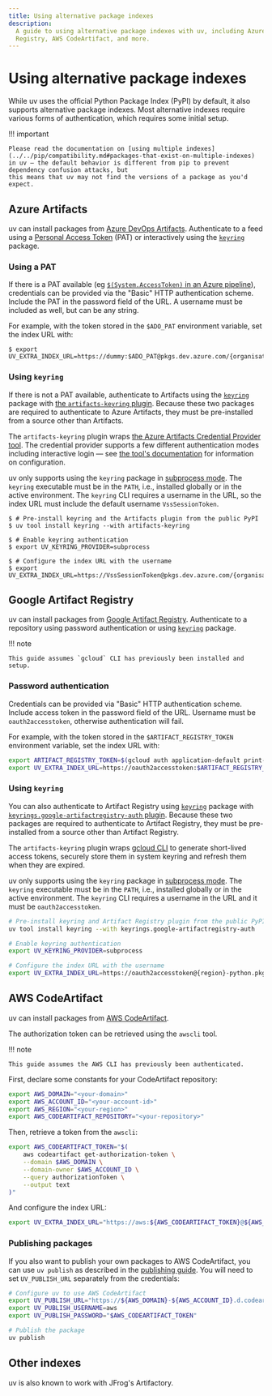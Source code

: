 ```yaml
---
title: Using alternative package indexes
description:
  A guide to using alternative package indexes with uv, including Azure Artifacts, Google Artifact
  Registry, AWS CodeArtifact, and more.
---
```


# Using alternative package indexes

While uv uses the official Python Package Index (PyPI) by default, it also supports alternative
package indexes. Most alternative indexes require various forms of authentication, which requires
some initial setup.

!!! important

    Please read the documentation on [using multiple indexes](../../pip/compatibility.md#packages-that-exist-on-multiple-indexes)
    in uv — the default behavior is different from pip to prevent dependency confusion attacks, but
    this means that uv may not find the versions of a package as you'd expect.

## Azure Artifacts

uv can install packages from
[Azure DevOps Artifacts](https://learn.microsoft.com/en-us/azure/devops/artifacts/start-using-azure-artifacts?view=azure-devops&tabs=nuget%2Cnugetserver).
Authenticate to a feed using a
[Personal Access Token](https://learn.microsoft.com/en-us/azure/devops/organizations/accounts/use-personal-access-tokens-to-authenticate?view=azure-devops&tabs=Windows)
(PAT) or interactively using the [`keyring`](https://github.com/jaraco/keyring) package.

### Using a PAT

If there is a PAT available (eg
[`$(System.AccessToken)` in an Azure pipeline](https://learn.microsoft.com/en-us/azure/devops/pipelines/build/variables?view=azure-devops&tabs=yaml#systemaccesstoken)),
credentials can be provided via the "Basic" HTTP authentication scheme. Include the PAT in the
password field of the URL. A username must be included as well, but can be any string.

For example, with the token stored in the `$ADO_PAT` environment variable, set the index URL with:

```console
$ export UV_EXTRA_INDEX_URL=https://dummy:$ADO_PAT@pkgs.dev.azure.com/{organisation}/{project}/_packaging/{feedName}/pypi/simple/
```

### Using `keyring`

If there is not a PAT available, authenticate to Artifacts using the
[`keyring`](https://github.com/jaraco/keyring) package with
[the `artifacts-keyring` plugin](https://github.com/Microsoft/artifacts-keyring). Because these two
packages are required to authenticate to Azure Artifacts, they must be pre-installed from a source
other than Artifacts.

The `artifacts-keyring` plugin wraps
[the Azure Artifacts Credential Provider tool](https://github.com/microsoft/artifacts-credprovider).
The credential provider supports a few different authentication modes including interactive login —
see [the tool's documentation](https://github.com/microsoft/artifacts-credprovider) for information
on configuration.

uv only supports using the `keyring` package in
[subprocess mode](https://github.com/astral-sh/uv/blob/main/PIP_COMPATIBILITY.md#registry-authentication).
The `keyring` executable must be in the `PATH`, i.e., installed globally or in the active
environment. The `keyring` CLI requires a username in the URL, so the index URL must include the
default username `VssSessionToken`.

```console
$ # Pre-install keyring and the Artifacts plugin from the public PyPI
$ uv tool install keyring --with artifacts-keyring

$ # Enable keyring authentication
$ export UV_KEYRING_PROVIDER=subprocess

$ # Configure the index URL with the username
$ export UV_EXTRA_INDEX_URL=https://VssSessionToken@pkgs.dev.azure.com/{organisation}/{project}/_packaging/{feedName}/pypi/simple/
```

## Google Artifact Registry

uv can install packages from
[Google Artifact Registry](https://cloud.google.com/artifact-registry/docs). Authenticate to a
repository using password authentication or using [`keyring`](https://github.com/jaraco/keyring)
package.

!!! note

    This guide assumes `gcloud` CLI has previously been installed and setup.

### Password authentication

Credentials can be provided via "Basic" HTTP authentication scheme. Include access token in the
password field of the URL. Username must be `oauth2accesstoken`, otherwise authentication will fail.

For example, with the token stored in the `$ARTIFACT_REGISTRY_TOKEN` environment variable, set the
index URL with:

```bash
export ARTIFACT_REGISTRY_TOKEN=$(gcloud auth application-default print-access-token)
export UV_EXTRA_INDEX_URL=https://oauth2accesstoken:$ARTIFACT_REGISTRY_TOKEN@{region}-python.pkg.dev/{projectId}/{repositoryName}/simple
```

### Using `keyring`

You can also authenticate to Artifact Registry using [`keyring`](https://github.com/jaraco/keyring)
package with
[`keyrings.google-artifactregistry-auth` plugin](https://github.com/GoogleCloudPlatform/artifact-registry-python-tools).
Because these two packages are required to authenticate to Artifact Registry, they must be
pre-installed from a source other than Artifact Registry.

The `artifacts-keyring` plugin wraps [gcloud CLI](https://cloud.google.com/sdk/gcloud) to generate
short-lived access tokens, securely store them in system keyring and refresh them when they are
expired.

uv only supports using the `keyring` package in
[subprocess mode](https://github.com/astral-sh/uv/blob/main/PIP_COMPATIBILITY.md#registry-authentication).
The `keyring` executable must be in the `PATH`, i.e., installed globally or in the active
environment. The `keyring` CLI requires a username in the URL and it must be `oauth2accesstoken`.

```bash
# Pre-install keyring and Artifact Registry plugin from the public PyPI
uv tool install keyring --with keyrings.google-artifactregistry-auth

# Enable keyring authentication
export UV_KEYRING_PROVIDER=subprocess

# Configure the index URL with the username
export UV_EXTRA_INDEX_URL=https://oauth2accesstoken@{region}-python.pkg.dev/{projectId}/{repositoryName}/simple
```

## AWS CodeArtifact

uv can install packages from
[AWS CodeArtifact](https://docs.aws.amazon.com/codeartifact/latest/ug/using-python.html).

The authorization token can be retrieved using the `awscli` tool.

!!! note

    This guide assumes the AWS CLI has previously been authenticated.

First, declare some constants for your CodeArtifact repository:

```bash
export AWS_DOMAIN="<your-domain>"
export AWS_ACCOUNT_ID="<your-account-id>"
export AWS_REGION="<your-region>"
export AWS_CODEARTIFACT_REPOSITORY="<your-repository>"
```

Then, retrieve a token from the `awscli`:

```bash
export AWS_CODEARTIFACT_TOKEN="$(
    aws codeartifact get-authorization-token \
    --domain $AWS_DOMAIN \
    --domain-owner $AWS_ACCOUNT_ID \
    --query authorizationToken \
    --output text
)"
```

And configure the index URL:

```bash
export UV_EXTRA_INDEX_URL="https://aws:${AWS_CODEARTIFACT_TOKEN}@${AWS_DOMAIN}-${AWS_ACCOUNT_ID}.d.codeartifact.${AWS_REGION}.amazonaws.com/pypi/${AWS_CODEARTIFACT_REPOSITORY}/simple/"
```

### Publishing packages

If you also want to publish your own packages to AWS CodeArtifact, you can use `uv publish` as
described in the [publishing guide](../publish.md). You will need to set `UV_PUBLISH_URL` separately
from the credentials:

```bash
# Configure uv to use AWS CodeArtifact
export UV_PUBLISH_URL="https://${AWS_DOMAIN}-${AWS_ACCOUNT_ID}.d.codeartifact.${AWS_REGION}.amazonaws.com/pypi/${AWS_CODEARTIFACT_REPOSITORY}/"
export UV_PUBLISH_USERNAME=aws
export UV_PUBLISH_PASSWORD="$AWS_CODEARTIFACT_TOKEN"

# Publish the package
uv publish
```

## Other indexes

uv is also known to work with JFrog's Artifactory.
